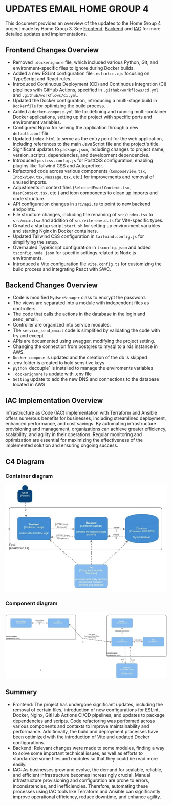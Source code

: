 # UPDATES EMAIL HOME GROUP 4

This document provides an overview of the updates to the Home Group 4 project made by Home Group 3. See [Frontend](https://github.com/G3-VER-TECH-FELLOWS/email-G4/blob/main/front-email-g4-main/README.md), [Backend](https://github.com/G3-VER-TECH-FELLOWS/email-G4/blob/main/back-email-g4-main/README.md) and [IAC](https://github.com/G3-VER-TECH-FELLOWS/email-G4/blob/main/iac-email-g4-main/README.md) for more detailed updates and implementations.

## Frontend Changes Overview

- Removed `.dockerignore` file, which included various Python, Git, and environment-specific files to ignore during Docker builds.
- Added a new ESLint configuration file `.eslintrc.cjs` focusing on TypeScript and React rules.
- Introduced Continuous Deployment (CD) and Continuous Integration (CI) pipelines with GitHub Actions, specified in `.github/workflows/cd.yml` and `.github/workflows/ci.yml`.
- Updated the Docker configuration, introducing a multi-stage build in `Dockerfile` for optimizing the build process.
- Added a `docker-compose.yml` file for defining and running multi-container Docker applications, setting up the project with specific ports and environment variables.
- Configured Nginx for serving the application through a new `default.conf` file.
- Updated `index.html` to serve as the entry point for the web application, including references to the main JavaScript file and the project's title.
- Significant updates to `package.json`, including changes to project name, version, scripts, dependencies, and development dependencies.
- Introduced `postcss.config.js` for PostCSS configuration, enabling plugins like Tailwind CSS and Autoprefixer.
- Refactored code across various components (`ComposeView.tsx`, `InboxView.tsx`, `Message.tsx`, etc.) for improvements and removal of unused imports.
- Adjustments in context files (`SelectedEmailContext.tsx`, `UserContext.tsx`, etc.) and icon components to clean up imports and code structure.
- API configuration changes in `src/api.ts` to point to new backend endpoints.
- File structure changes, including the renaming of `src/index.tsx` to `src/main.tsx` and addition of `src/vite-env.d.ts` for Vite-specific types.
- Created a startup script `start.sh` for setting up environment variables and starting Nginx in Docker containers.
- Updated Tailwind CSS configuration in `tailwind.config.js` for simplifying the setup.
- Overhauled TypeScript configuration in `tsconfig.json` and added `tsconfig.node.json` for specific settings related to Node.js environments.
- Introduced a Vite configuration file `vite.config.ts` for customizing the build process and integrating React with SWC.

## Backend Changes Overview

- Code is modified `MyUserManager` class to encrypt the password.
- The views are separated into a module with independent files as controllers.
- The code that calls the actions in the database in the login and send_email.
- Controller are organized into service modules.
- The `service_send_email` code is simplified by validating the code with try and except
- APIs are documented using swagger, modifying the project setting.
- Changing the connection from postgres to mysql to a rds instance in AWS.
- `Docker compose` is updated and the creation of the db is skipped
- .env folder is created to hold sensitive keys
- `python `decouple` is installed to manage the enviroments variables
- `.dockerignore` is update with .env file
- `Setting` update to add the new DNS and connections to the database located in AWS

## IAC Implementation Overview

Infrastructure as Code (IAC) implementation with Terraform and Ansible offers numerous benefits for businesses, including streamlined deployment, enhanced performance, and cost savings. By automating infrastructure provisioning and management, organizations can achieve greater efficiency, scalability, and agility in their operations. Regular monitoring and optimization are essential for maximizing the effectiveness of the implemented solution and ensuring ongoing success.

## C4 Diagram
### Container diagram

![Container_diagram](./md-assets/diagram_g4_container.jpg)

### Component diagram

![Container_diagram](./md-assets/diagram_g4_component.jpg)

## Summary

- Frontend: The project has undergone significant updates, including the removal of certain files, introduction of new configurations for ESLint, Docker, Nginx, GitHub Actions CI/CD pipelines, and updates to package dependencies and scripts. Code refactoring was performed across various components and contexts to improve maintainability and performance. Additionally, the build and deployment processes have been optimized with the introduction of Vite and updated Docker configurations.
- Backend: Relevant changes were made to some modules, finding a way to solve some important technical issues, as well as efforts to standardize some files and modules so that they could be read more easily.
- IAC: As businesses grow and evolve, the demand for scalable, reliable, and efficient infrastructure becomes increasingly crucial. Manual infrastructure provisioning and configuration are prone to errors, inconsistencies, and inefficiencies. Therefore, automating these processes using IAC tools like Terraform and Ansible can significantly improve operational efficiency, reduce downtime, and enhance agility.
